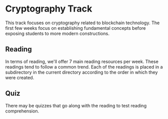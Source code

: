  # Cryptography Track

 This track focuses on cryptography related to blockchain technology. The first few weeks focus on establishing fundamental concepts before exposing students to more modern constructions. 

 ## Reading
 
 In terms of reading, we'll offer 7 main reading resources per week. These readings tend to follow a common trend. Each of the readings is placed in a subdirectory in the current directory according to the order in which they were created. 
<!-- could have them guess the trend on fridays for the 10 minute kahoot quiz-->
<!-- an even better idea is to build questions for all of the readings -->


## Quiz

There may be quizzes that go along with the reading to test reading comprehension. 

<!-- consider offering some sort of competition where people can submit notes that summarize the reading in a very short number of words; I can do this for the first week -->